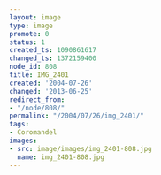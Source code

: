 ```yaml
---
layout: image
type: image
promote: 0
status: 1
created_ts: 1090861617
changed_ts: 1372159400
node_id: 808
title: IMG_2401
created: '2004-07-26'
changed: '2013-06-25'
redirect_from:
- "/node/808/"
permalink: "/2004/07/26/img_2401/"
tags:
- Coromandel
images:
- src: image/images/img_2401-808.jpg
  name: img_2401-808.jpg
---
```


